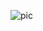 ![pic](https://user-images.githubusercontent.com/94950365/216918201-fb25e2cc-8bd7-4aa5-884e-38eea2595f42.jpg)
